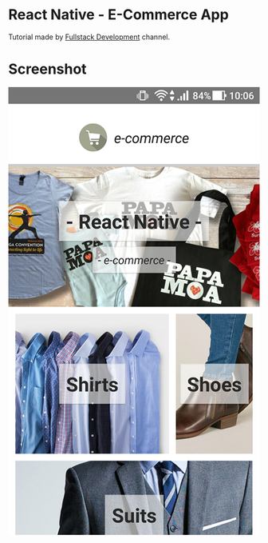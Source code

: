 # React Native - E-Commerce App

Tutorial made by [Fullstack Development](https://www.youtube.com/watch?v=tzf0uQ0Yyac) channel.


# Screenshot
![alt text](./ecommerce_app.jpg)

